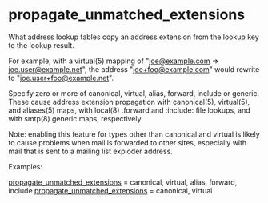 # propagate_unmatched_extensions 


What address lookup tables copy an address extension from the lookup
key to the lookup result.



For example, with a virtual(5) mapping of "joe@example.com =&gt;
joe.user@example.net", the address "joe+foo@example.com"
would rewrite to "joe.user+foo@example.net".



Specify zero or more of canonical, virtual, alias,
forward, include or generic. These cause
address extension
propagation with canonical(5), virtual(5), and aliases(5) maps,
with local(8) .forward and :include: file lookups, and with smtp(8)
generic maps, respectively.  


Note: enabling this feature for types other than canonical
and virtual is likely to cause problems when mail is forwarded
to other sites, especially with mail that is sent to a mailing list
exploder address.



Examples:



<a href="postconf.5.html#propagate_unmatched_extensions">propagate_unmatched_extensions</a> = canonical, virtual, alias,
        forward, include
<a href="postconf.5.html#propagate_unmatched_extensions">propagate_unmatched_extensions</a> = canonical, virtual



